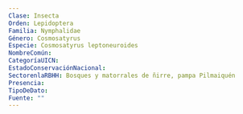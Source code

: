 ```yaml
---
Clase: Insecta
Orden: Lepidoptera
Familia: Nymphalidae
Género: Cosmosatyrus
Especie: Cosmosatyrus leptoneuroides
NombreComún: 
CategoríaUICN: 
EstadoConservaciónNacional: 
SectorenlaRBHH: Bosques y matorrales de ñirre, pampa Pilmaiquén
Presencia: 
TipoDeDato: 
Fuente: ""
---
```

